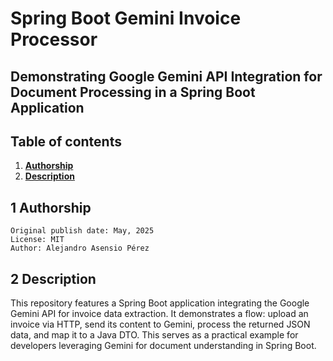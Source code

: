 # Spring Boot Gemini Invoice Processor

## Demonstrating Google Gemini API Integration for Document Processing in a Spring Boot Application

## Table of contents

1. **[Authorship](#1-Authorship)**
2. **[Description](#2-Description)**

## 1 Authorship

    Original publish date: May, 2025
    License: MIT
    Author: Alejandro Asensio Pérez

## 2 Description

This repository features a Spring Boot application integrating the Google Gemini API for invoice data extraction. It demonstrates a flow: upload an invoice via HTTP, send its content to Gemini, process the returned JSON data, and map it to a Java DTO. This serves as a practical example for developers leveraging Gemini for document understanding in Spring Boot.